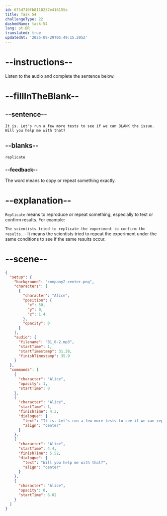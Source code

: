 ```yaml
---
id: 675d710fb8118237e416155a
title: Task 54
challengeType: 22
dashedName: task-54
lang: pt-BR
translated: true
updatedAt: '2025-09-29T05:49:15.205Z'
---
```


<!-- (audio) Alice: It is. Let's run a few more tests to see if we can replicate the issue. Will you help me with that? -->

# --instructions--

Listen to the audio and complete the sentence below.

# --fillInTheBlank--

## --sentence--

`It is. Let's run a few more tests to see if we can BLANK the issue. Will you help me with that?`

## --blanks--

`replicate`

### --feedback--

The word means to copy or repeat something exactly.

# --explanation--

`Replicate` means to reproduce or repeat something, especially to test or confirm results. For example:

`The scientists tried to replicate the experiment to confirm the results.` - It means the scientists tried to repeat the experiment under the same conditions to see if the same results occur.

# --scene--

```json
{
  "setup": {
    "background": "company2-center.png",
    "characters": [
      {
        "character": "Alice",
        "position": {
          "x": 50,
          "y": 0,
          "z": 1.4
        },
        "opacity": 0
      }
    ],
    "audio": {
      "filename": "B1_6-2.mp3",
      "startTime": 1,
      "startTimestamp": 31.38,
      "finishTimestamp": 35.9
    }
  },
  "commands": [
    {
      "character": "Alice",
      "opacity": 1,
      "startTime": 0
    },
    {
      "character": "Alice",
      "startTime": 1,
      "finishTime": 4.3,
      "dialogue": {
        "text": "It is. Let's run a few more tests to see if we can replicate the issue.",
        "align": "center"
      }
    },
    {
      "character": "Alice",
      "startTime": 4.4,
      "finishTime": 5.52,
      "dialogue": {
        "text": "Will you help me with that?",
        "align": "center"
      }
    },
    {
      "character": "Alice",
      "opacity": 0,
      "startTime": 6.02
    }
  ]
}
```

